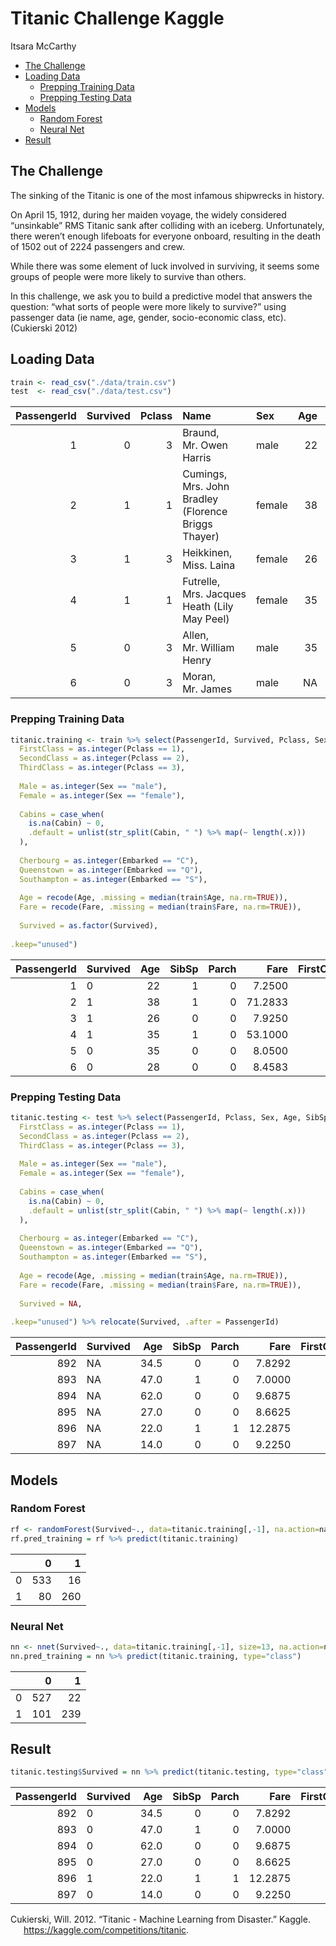 # Titanic Challenge Kaggle
Itsara McCarthy

- [The Challenge](#the-challenge)
- [Loading Data](#loading-data)
  - [Prepping Training Data](#prepping-training-data)
  - [Prepping Testing Data](#prepping-testing-data)
- [Models](#models)
  - [Random Forest](#random-forest)
  - [Neural Net](#neural-net)
- [Result](#result)

## The Challenge

The sinking of the Titanic is one of the most infamous shipwrecks in
history.

On April 15, 1912, during her maiden voyage, the widely considered
“unsinkable” RMS Titanic sank after colliding with an iceberg.
Unfortunately, there weren’t enough lifeboats for everyone onboard,
resulting in the death of 1502 out of 2224 passengers and crew.

While there was some element of luck involved in surviving, it seems
some groups of people were more likely to survive than others.

In this challenge, we ask you to build a predictive model that answers
the question: “what sorts of people were more likely to survive?” using
passenger data (ie name, age, gender, socio-economic class, etc).
(Cukierski 2012)

## Loading Data

``` r
train <- read_csv("./data/train.csv")
test  <- read_csv("./data/test.csv")
```

| PassengerId | Survived | Pclass | Name                                                | Sex    | Age | SibSp | Parch | Ticket           |    Fare | Cabin | Embarked |
|------------:|---------:|-------:|:----------------------------------------------------|:-------|----:|------:|------:|:-----------------|--------:|:------|:---------|
|           1 |        0 |      3 | Braund, Mr. Owen Harris                             | male   |  22 |     1 |     0 | A/5 21171        |  7.2500 | NA    | S        |
|           2 |        1 |      1 | Cumings, Mrs. John Bradley (Florence Briggs Thayer) | female |  38 |     1 |     0 | PC 17599         | 71.2833 | C85   | C        |
|           3 |        1 |      3 | Heikkinen, Miss. Laina                              | female |  26 |     0 |     0 | STON/O2. 3101282 |  7.9250 | NA    | S        |
|           4 |        1 |      1 | Futrelle, Mrs. Jacques Heath (Lily May Peel)        | female |  35 |     1 |     0 | 113803           | 53.1000 | C123  | S        |
|           5 |        0 |      3 | Allen, Mr. William Henry                            | male   |  35 |     0 |     0 | 373450           |  8.0500 | NA    | S        |
|           6 |        0 |      3 | Moran, Mr. James                                    | male   |  NA |     0 |     0 | 330877           |  8.4583 | NA    | Q        |

### Prepping Training Data

``` r
titanic.training <- train %>% select(PassengerId, Survived, Pclass, Sex, Age, SibSp, Parch, Fare, Cabin, Embarked) %>% mutate(
  FirstClass = as.integer(Pclass == 1),
  SecondClass = as.integer(Pclass == 2),
  ThirdClass = as.integer(Pclass == 3),
  
  Male = as.integer(Sex == "male"),
  Female = as.integer(Sex == "female"),
  
  Cabins = case_when(
    is.na(Cabin) ~ 0,
    .default = unlist(str_split(Cabin, " ") %>% map(~ length(.x)))
  ),
  
  Cherbourg = as.integer(Embarked == "C"),
  Queenstown = as.integer(Embarked == "Q"),
  Southampton = as.integer(Embarked == "S"),
  
  Age = recode(Age, .missing = median(train$Age, na.rm=TRUE)),
  Fare = recode(Fare, .missing = median(train$Fare, na.rm=TRUE)),
  
  Survived = as.factor(Survived),
  
.keep="unused")
```

| PassengerId | Survived | Age | SibSp | Parch |    Fare | FirstClass | SecondClass | ThirdClass | Male | Female | Cabins | Cherbourg | Queenstown | Southampton |
|------------:|:---------|----:|------:|------:|--------:|-----------:|------------:|-----------:|-----:|-------:|-------:|----------:|-----------:|------------:|
|           1 | 0        |  22 |     1 |     0 |  7.2500 |          0 |           0 |          1 |    1 |      0 |      0 |         0 |          0 |           1 |
|           2 | 1        |  38 |     1 |     0 | 71.2833 |          1 |           0 |          0 |    0 |      1 |      1 |         1 |          0 |           0 |
|           3 | 1        |  26 |     0 |     0 |  7.9250 |          0 |           0 |          1 |    0 |      1 |      0 |         0 |          0 |           1 |
|           4 | 1        |  35 |     1 |     0 | 53.1000 |          1 |           0 |          0 |    0 |      1 |      1 |         0 |          0 |           1 |
|           5 | 0        |  35 |     0 |     0 |  8.0500 |          0 |           0 |          1 |    1 |      0 |      0 |         0 |          0 |           1 |
|           6 | 0        |  28 |     0 |     0 |  8.4583 |          0 |           0 |          1 |    1 |      0 |      0 |         0 |          1 |           0 |

### Prepping Testing Data

``` r
titanic.testing <- test %>% select(PassengerId, Pclass, Sex, Age, SibSp, Parch, Fare, Cabin, Embarked) %>% mutate(
  FirstClass = as.integer(Pclass == 1),
  SecondClass = as.integer(Pclass == 2),
  ThirdClass = as.integer(Pclass == 3),
  
  Male = as.integer(Sex == "male"),
  Female = as.integer(Sex == "female"),
  
  Cabins = case_when(
    is.na(Cabin) ~ 0,
    .default = unlist(str_split(Cabin, " ") %>% map(~ length(.x)))
  ),
  
  Cherbourg = as.integer(Embarked == "C"),
  Queenstown = as.integer(Embarked == "Q"),
  Southampton = as.integer(Embarked == "S"),
  
  Age = recode(Age, .missing = median(train$Age, na.rm=TRUE)),
  Fare = recode(Fare, .missing = median(train$Fare, na.rm=TRUE)),
  
  Survived = NA,
  
.keep="unused") %>% relocate(Survived, .after = PassengerId)
```

| PassengerId | Survived |  Age | SibSp | Parch |    Fare | FirstClass | SecondClass | ThirdClass | Male | Female | Cabins | Cherbourg | Queenstown | Southampton |
|------------:|:---------|-----:|------:|------:|--------:|-----------:|------------:|-----------:|-----:|-------:|-------:|----------:|-----------:|------------:|
|         892 | NA       | 34.5 |     0 |     0 |  7.8292 |          0 |           0 |          1 |    1 |      0 |      0 |         0 |          1 |           0 |
|         893 | NA       | 47.0 |     1 |     0 |  7.0000 |          0 |           0 |          1 |    0 |      1 |      0 |         0 |          0 |           1 |
|         894 | NA       | 62.0 |     0 |     0 |  9.6875 |          0 |           1 |          0 |    1 |      0 |      0 |         0 |          1 |           0 |
|         895 | NA       | 27.0 |     0 |     0 |  8.6625 |          0 |           0 |          1 |    1 |      0 |      0 |         0 |          0 |           1 |
|         896 | NA       | 22.0 |     1 |     1 | 12.2875 |          0 |           0 |          1 |    0 |      1 |      0 |         0 |          0 |           1 |
|         897 | NA       | 14.0 |     0 |     0 |  9.2250 |          0 |           0 |          1 |    1 |      0 |      0 |         0 |          0 |           1 |

## Models

### Random Forest

``` r
rf <- randomForest(Survived~., data=titanic.training[,-1], na.action=na.roughfix)
rf.pred_training = rf %>% predict(titanic.training)
```

|     |   0 |   1 |
|:----|----:|----:|
| 0   | 533 |  16 |
| 1   |  80 | 260 |

### Neural Net

``` r
nn <- nnet(Survived~., data=titanic.training[,-1], size=13, na.action=na.roughfix)
nn.pred_training = nn %>% predict(titanic.training, type="class")
```

|     |   0 |   1 |
|:----|----:|----:|
| 0   | 527 |  22 |
| 1   | 101 | 239 |

## Result

``` r
titanic.testing$Survived = nn %>% predict(titanic.testing, type="class")
```

| PassengerId | Survived |  Age | SibSp | Parch |    Fare | FirstClass | SecondClass | ThirdClass | Male | Female | Cabins | Cherbourg | Queenstown | Southampton |
|------------:|:---------|-----:|------:|------:|--------:|-----------:|------------:|-----------:|-----:|-------:|-------:|----------:|-----------:|------------:|
|         892 | 0        | 34.5 |     0 |     0 |  7.8292 |          0 |           0 |          1 |    1 |      0 |      0 |         0 |          1 |           0 |
|         893 | 0        | 47.0 |     1 |     0 |  7.0000 |          0 |           0 |          1 |    0 |      1 |      0 |         0 |          0 |           1 |
|         894 | 0        | 62.0 |     0 |     0 |  9.6875 |          0 |           1 |          0 |    1 |      0 |      0 |         0 |          1 |           0 |
|         895 | 0        | 27.0 |     0 |     0 |  8.6625 |          0 |           0 |          1 |    1 |      0 |      0 |         0 |          0 |           1 |
|         896 | 1        | 22.0 |     1 |     1 | 12.2875 |          0 |           0 |          1 |    0 |      1 |      0 |         0 |          0 |           1 |
|         897 | 0        | 14.0 |     0 |     0 |  9.2250 |          0 |           0 |          1 |    1 |      0 |      0 |         0 |          0 |           1 |

<div id="refs" class="references csl-bib-body hanging-indent"
entry-spacing="0">

<div id="ref-titanic" class="csl-entry">

Cukierski, Will. 2012. “Titanic - Machine Learning from Disaster.”
Kaggle. <https://kaggle.com/competitions/titanic>.

</div>

</div>
